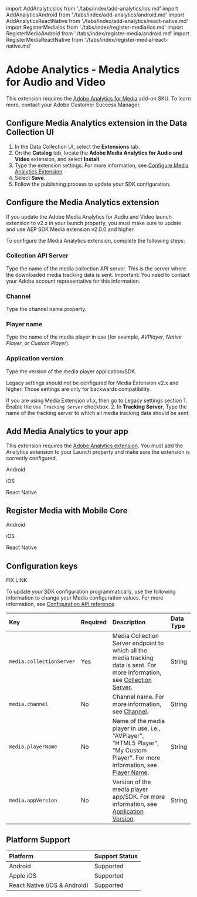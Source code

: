 import AddAnalyticsIos from './tabs/index/add-analytics/ios.md'
import AddAnalyticsAndroid from './tabs/index/add-analytics/android.md'
import AddAnalyticsReactNative from './tabs/index/add-analytics/react-native.md'
import RegisterMediaIos from './tabs/index/register-media/ios.md'
import RegisterMediaAndroid from './tabs/index/register-media/android.md'
import RegisterMediaReactNative from './tabs/index/register-media/react-native.md'

# Adobe Analytics - Media Analytics for Audio and Video

<InlineAlert variant="warning" slots="text"/>

This extension requires the [Adobe Analytics for Media](https://experienceleague.adobe.com/docs/media-analytics/using/media-overview.html?lang=en) add-on SKU. To learn more, contact your Adobe Customer Success Manager.

## Configure Media Analytics extension in the Data Collection UI

1. In the Data Collection UI, select the **Extensions** tab.
2. On the **Catalog** tab, locate the **Adobe Media Analytics for Audio and Video** extension, and select **Install**.
3. Type the extension settings. For more information, see [Configure Media Analytics Extension](./#configure-media-analytics-extension).
4. Select **Save**.
5. Follow the publishing process to update your SDK configuration.

## Configure the Media Analytics extension

<InlineAlert variant="info" slots="text"/>

If you update the Adobe Media Analytics for Audio and Video launch extension to v2.x in your launch property, you must make sure to update and use AEP SDK Media extension v2.0.0 and higher.

<!-- ![Adobe Media Analytics Extension Configuration](../../.gitbook/assets/ext-ma-configuration.png) -->

To configure the Media Analytics extension, complete the following steps:

### Collection API Server

Type the name of the media collection API server. This is the server where the downloaded media tracking data is sent. Important: You need to contact your Adobe account representative for this information.

### Channel

Type the channel name property.

### Player name

Type the name of the media player in use (for example, _AVPlayer_, _Native Player_, or _Custom Player_).

### Application version

Type the version of the media player application/SDK.

<InlineAlert variant="info" slots="text"/>

Legacy settings should not be configured for Media Extension v2.x and higher. Those settings are only for backwards compatibility.

If you are using Media Extension v1.x, then go to Legacy settings section 1. Enable the `Use Tracking Server` checkbox. 2. In **Tracking Server**, Type the name of the tracking server to which all media tracking data should be sent.

## Add Media Analytics to your app

<InlineAlert variant="info" slots="text"/>

This extension requires the [Adobe Analytics extension](../adobe-analytics/index.md). You must add the Analytics extension to your Launch property and make sure the extension is correctly configured.

<TabsBlock orientation="horizontal" slots="heading, content" repeat="3"/>

Android

<AddAnalyticsAndroid/>

iOS

<AddAnalyticsIos/>

React Native

<AddAnalyticsReactNative/>

## Register Media with Mobile Core

<TabsBlock orientation="horizontal" slots="heading, content" repeat="3"/>

Android

<RegisterMediaAndroid/>

iOS

<RegisterMediaIos/>

React Native

<RegisterMediaReactNative/>

## Configuration keys

FIX LINK

To update your SDK configuration programmatically, use the following information to change your Media configuration values. For more information, see [Configuration API reference](https://aep-sdks.gitbook.io/docs/using-mobile-extensions/mobile-core/configuration/configuration-api-reference).

| Key | Required | Description | Data Type |
| :--- | :--- | :--- | :--- |
| `media.collectionServer` | Yes | Media Collection Server endpoint to which all the media tracking data is sent. For more information, see [Collection Server](./#collection-api-server). | String |
| `media.channel` | No | Channel name. For more information, see [Channel](./#channel). | String |
| `media.playerName` | No | Name of the media player in use, i.e., "AVPlayer", "HTML5 Player", "My Custom Player". For more information, see [Player Name](./#player-name). | String |
| `media.appVersion` | No | Version of the media player app/SDK. For more information, see [Application Version](./#application-version). | String |

## Platform Support

| Platform | Support Status |
| :--- | :--- |
| Android | Supported |
| Apple iOS​ | Supported |
| React Native (iOS & Android) | Supported |

